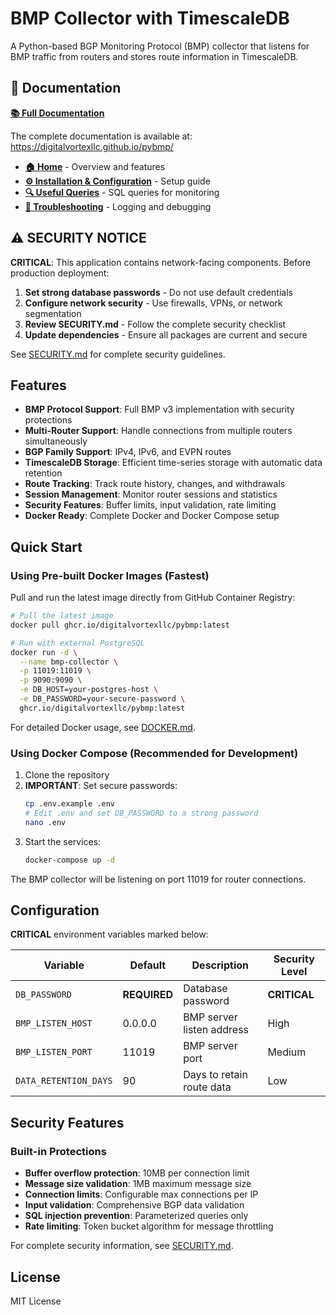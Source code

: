 # BMP Collector with TimescaleDB

A Python-based BGP Monitoring Protocol (BMP) collector that listens for BMP traffic from routers and stores route information in TimescaleDB.

## 📖 Documentation

**[📚 Full Documentation](https://digitalvortexllc.github.io/pybmp/)**

The complete documentation is available at: https://digitalvortexllc.github.io/pybmp/

- **[🏠 Home](https://digitalvortexllc.github.io/pybmp/)** - Overview and features
- **[⚙️ Installation & Configuration](https://digitalvortexllc.github.io/pybmp/installation/)** - Setup guide
- **[🔍 Useful Queries](https://digitalvortexllc.github.io/pybmp/queries/)** - SQL queries for monitoring
- **[🔧 Troubleshooting](https://digitalvortexllc.github.io/pybmp/troubleshooting/)** - Logging and debugging

## ⚠️ SECURITY NOTICE

**CRITICAL**: This application contains network-facing components. Before production deployment:

1. **Set strong database passwords** - Do not use default credentials
2. **Configure network security** - Use firewalls, VPNs, or network segmentation
3. **Review SECURITY.md** - Follow the complete security checklist
4. **Update dependencies** - Ensure all packages are current and secure

See [SECURITY.md](SECURITY.md) for complete security guidelines.

## Features

- **BMP Protocol Support**: Full BMP v3 implementation with security protections
- **Multi-Router Support**: Handle connections from multiple routers simultaneously
- **BGP Family Support**: IPv4, IPv6, and EVPN routes
- **TimescaleDB Storage**: Efficient time-series storage with automatic data retention
- **Route Tracking**: Track route history, changes, and withdrawals
- **Session Management**: Monitor router sessions and statistics
- **Security Features**: Buffer limits, input validation, rate limiting
- **Docker Ready**: Complete Docker and Docker Compose setup

## Quick Start

### Using Pre-built Docker Images (Fastest)

Pull and run the latest image directly from GitHub Container Registry:

```bash
# Pull the latest image
docker pull ghcr.io/digitalvortexllc/pybmp:latest

# Run with external PostgreSQL
docker run -d \
  --name bmp-collector \
  -p 11019:11019 \
  -p 9090:9090 \
  -e DB_HOST=your-postgres-host \
  -e DB_PASSWORD=your-secure-password \
  ghcr.io/digitalvortexllc/pybmp:latest
```

For detailed Docker usage, see [DOCKER.md](DOCKER.md).

### Using Docker Compose (Recommended for Development)

1. Clone the repository
2. **IMPORTANT**: Set secure passwords:
   ```bash
   cp .env.example .env
   # Edit .env and set DB_PASSWORD to a strong password
   nano .env
   ```
3. Start the services:
   ```bash
   docker-compose up -d
   ```

The BMP collector will be listening on port 11019 for router connections.

## Configuration

**CRITICAL** environment variables marked below:

| Variable | Default | Description | Security Level |
|----------|---------|-------------|----------------|
| `DB_PASSWORD` | **REQUIRED** | Database password | **CRITICAL** |
| `BMP_LISTEN_HOST` | 0.0.0.0 | BMP server listen address | High |
| `BMP_LISTEN_PORT` | 11019 | BMP server port | Medium |
| `DATA_RETENTION_DAYS` | 90 | Days to retain route data | Low |

## Security Features

### Built-in Protections
- **Buffer overflow protection**: 10MB per connection limit
- **Message size validation**: 1MB maximum message size
- **Connection limits**: Configurable max connections per IP
- **Input validation**: Comprehensive BGP data validation
- **SQL injection prevention**: Parameterized queries only
- **Rate limiting**: Token bucket algorithm for message throttling

For complete security information, see [SECURITY.md](SECURITY.md).

## License

MIT License